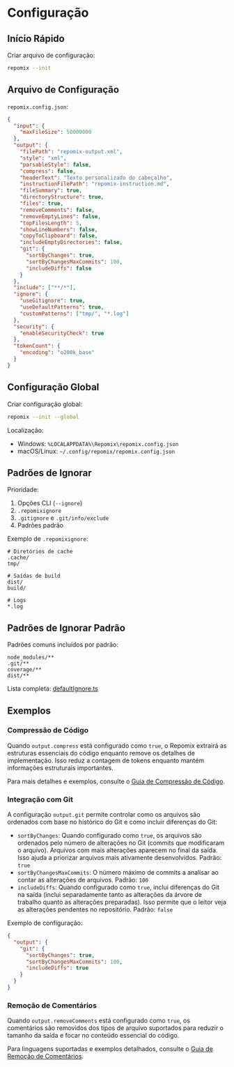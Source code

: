 # Configuração

## Início Rápido

Criar arquivo de configuração:
```bash
repomix --init
```

## Arquivo de Configuração

`repomix.config.json`:
```json
{
  "input": {
    "maxFileSize": 50000000
  },
  "output": {
    "filePath": "repomix-output.xml",
    "style": "xml",
    "parsableStyle": false,
    "compress": false,
    "headerText": "Texto personalizado do cabeçalho",
    "instructionFilePath": "repomix-instruction.md",
    "fileSummary": true,
    "directoryStructure": true,
    "files": true,
    "removeComments": false,
    "removeEmptyLines": false,
    "topFilesLength": 5,
    "showLineNumbers": false,
    "copyToClipboard": false,
    "includeEmptyDirectories": false,
    "git": {
      "sortByChanges": true,
      "sortByChangesMaxCommits": 100,
      "includeDiffs": false
    }
  },
  "include": ["**/*"],
  "ignore": {
    "useGitignore": true,
    "useDefaultPatterns": true,
    "customPatterns": ["tmp/", "*.log"]
  },
  "security": {
    "enableSecurityCheck": true
  },
  "tokenCount": {
    "encoding": "o200k_base"
  }
}
```

## Configuração Global

Criar configuração global:
```bash
repomix --init --global
```

Localização:
- Windows: `%LOCALAPPDATA%\Repomix\repomix.config.json`
- macOS/Linux: `~/.config/repomix/repomix.config.json`

## Padrões de Ignorar

Prioridade:
1. Opções CLI (`--ignore`)
2. `.repomixignore`
3. `.gitignore` e `.git/info/exclude`
4. Padrões padrão

Exemplo de `.repomixignore`:
```text
# Diretórios de cache
.cache/
tmp/

# Saídas de build
dist/
build/

# Logs
*.log
```

## Padrões de Ignorar Padrão

Padrões comuns incluídos por padrão:
```text
node_modules/**
.git/**
coverage/**
dist/**
```

Lista completa: [defaultIgnore.ts](https://github.com/yamadashy/repomix/blob/main/src/config/defaultIgnore.ts)

## Exemplos

### Compressão de Código

Quando `output.compress` está configurado como `true`, o Repomix extrairá as estruturas essenciais do código enquanto remove os detalhes de implementação. Isso reduz a contagem de tokens enquanto mantém informações estruturais importantes.

Para mais detalhes e exemplos, consulte o [Guia de Compressão de Código](code-compress).

### Integração com Git

A configuração `output.git` permite controlar como os arquivos são ordenados com base no histórico do Git e como incluir diferenças do Git:

- `sortByChanges`: Quando configurado como `true`, os arquivos são ordenados pelo número de alterações no Git (commits que modificaram o arquivo). Arquivos com mais alterações aparecem no final da saída. Isso ajuda a priorizar arquivos mais ativamente desenvolvidos. Padrão: `true`
- `sortByChangesMaxCommits`: O número máximo de commits a analisar ao contar as alterações de arquivos. Padrão: `100`
- `includeDiffs`: Quando configurado como `true`, inclui diferenças do Git na saída (inclui separadamente tanto as alterações da árvore de trabalho quanto as alterações preparadas). Isso permite que o leitor veja as alterações pendentes no repositório. Padrão: `false`

Exemplo de configuração:
```json
{
  "output": {
    "git": {
      "sortByChanges": true,
      "sortByChangesMaxCommits": 100,
      "includeDiffs": true
    }
  }
}
```

### Remoção de Comentários

Quando `output.removeComments` está configurado como `true`, os comentários são removidos dos tipos de arquivo suportados para reduzir o tamanho da saída e focar no conteúdo essencial do código.

Para linguagens suportadas e exemplos detalhados, consulte o [Guia de Remoção de Comentários](comment-removal).
